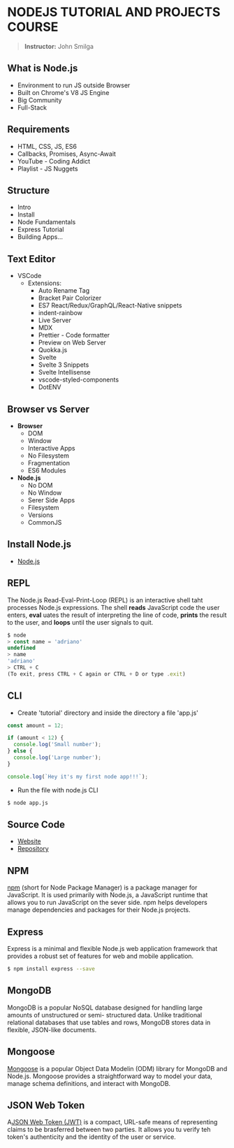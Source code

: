 # NODEJS TUTORIAL AND PROJECTS COURSE
> **Instructor:** John Smilga

## What is Node.js
* Environment to run JS outside Browser
* Built on Chrome's V8 JS Engine
* Big Community
* Full-Stack

## Requirements
* HTML, CSS, JS, ES6
* Callbacks, Promises, Async-Await
* YouTube - Coding Addict
* Playlist - JS Nuggets  

## Structure
* Intro
* Install
* Node Fundamentals
* Express Tutorial
* Building Apps...

## Text Editor
* VSCode
  - Extensions:
    * Auto Rename Tag
    * Bracket Pair Colorizer
    * ES7 React/Redux/GraphQL/React-Native snippets
    * indent-rainbow
    * Live Server
    * MDX
    * Prettier - Code formatter
    * Preview on Web Server
    * Quokka.js
    * Svelte
    * Svelte 3 Snippets
    * Svelte Intellisense
    * vscode-styled-components
    * DotENV

## Browser vs Server
* __Browser__
  - DOM
  - Window
  - Interactive Apps
  - No Filesystem
  - Fragmentation
  - ES6 Modules
* __Node.js__
  - No DOM
  - No Window
  - Serer Side Apps
  - Filesystem
  - Versions
  - CommonJS

## Install Node.js
* [Node.js](https://nodejs.org/en/)

## REPL
The Node.js Read-Eval-Print-Loop (REPL) is an interactive shell taht processes Node.js expressions. The shell **reads** JavaScript code the user enters, **eval** uates the result of interpreting the line of code, **prints** the result to the user, and **loops** until the user signals to quit.

```js
$ node
> const name = 'adriano'
undefined
> name
'adriano'
> CTRL + C
(To exit, press CTRL + C again or CTRL + D or type .exit)
```

## CLI
* Create 'tutorial' directory and inside the directory a file 'app.js'
```js
const amount = 12;

if (amount < 12) {
  console.log('Small number');
} else {
  console.log('Large number');
}

console.log(`Hey it's my first node app!!!`);
```

* Run the file with node.js CLI
```bash
$ node app.js
```

## Source Code
* [Website](https://johnsmilga.com/)
* [Repository](https://github.com/john-smilga/node-express-course)

## NPM
[npm](https://www.npmjs.com/) (short for Node Package Manager) is a package manager for JavaScript. It is used primarily with Node.js, a JavaScript runtime that allows you to run JavaScript on the sever side. npm helps developers manage dependencies and packages for their Node.js projects.

## Express
Express is a minimal and flexible Node.js web application framework that provides a robust set of features for web and mobile application.

```sh
$ npm install express --save
```

## MongoDB
MongoDB is a popular NoSQL database designed for handling large amounts of unstructured or semi- structured data. Unlike traditional relational databases that use tables and rows, MongoDB stores data in flexible, JSON-like documents.

## Mongoose
[Mongoose](https://mongoosejs.com/) is a popular Object Data Modelin (ODM) library for MongoDB and Node.js. Mongoose provides a straightforward way to model your data, manage schema definitions, and interact with MongoDB.

## JSON Web Token
A[JSON Web Token (JWT)](https://jwt.io/) is a compact, URL-safe means of representing claims to be brasferred between two parties. It allows you tu verify teh token's authenticity and the identity of the user or service.
